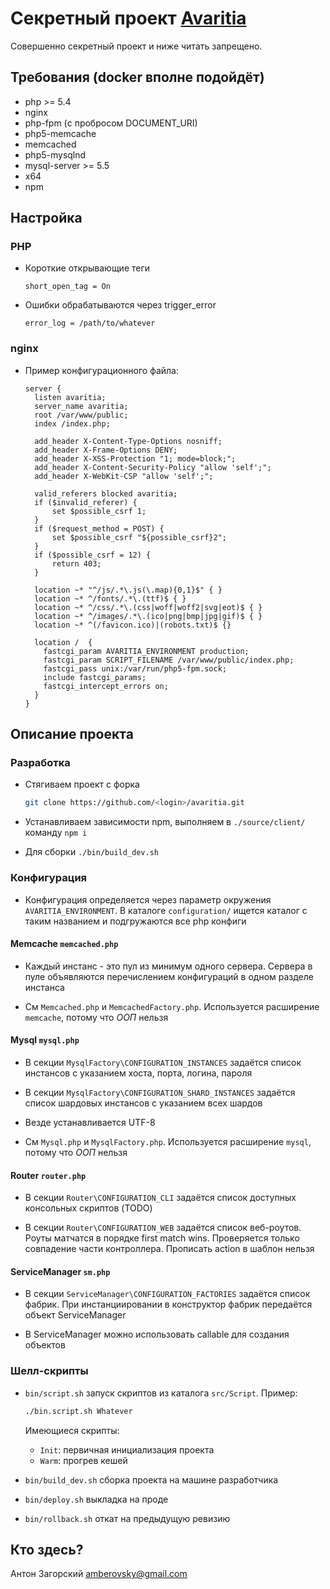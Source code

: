 # Секретный проект [Avaritia](https://ru.wikipedia.org/wiki/%D0%90%D0%BB%D1%87%D0%BD%D0%BE%D1%81%D1%82%D1%8C)

Совершенно секретный проект и ниже читать запрещено.

## Требования (docker вполне подойдёт)

- php >= 5.4
- nginx
- php-fpm (с пробросом DOCUMENT_URI)
- php5-memcache
- memcached
- php5-mysqlnd
- mysql-server >= 5.5
- x64
- npm

## Настройка

### PHP

- Короткие открывающие теги

    ```
    short_open_tag = On
    ```
    
- Ошибки обрабатываются через trigger_error

    ```
    error_log = /path/to/whatever
    ```

### nginx

- Пример конфигурационного файла:

    ```Nginx
    server {
      listen avaritia;
      server_name avaritia;
      root /var/www/public;
      index /index.php;
      
      add_header X-Content-Type-Options nosniff;
      add_header X-Frame-Options DENY;
      add_header X-XSS-Protection "1; mode=block;";
      add_header X-Content-Security-Policy "allow 'self';";
      add_header X-WebKit-CSP "allow 'self';";
      
      valid_referers blocked avaritia;
      if ($invalid_referer) {
          set $possible_csrf 1;
      }
      if ($request_method = POST) {
          set $possible_csrf "${possible_csrf}2";
      }
      if ($possible_csrf = 12) {
          return 403;
      }

      location ~* "^/js/.*\.js(\.map){0,1}$" { }
      location ~* ^/fonts/.*\.(ttf)$ { }
      location ~* ^/css/.*\.(css|woff|woff2|svg|eot)$ { }
      location ~* ^/images/.*\.(ico|png|bmp|jpg|gif)$ { }
      location ~* ^(/favicon.ico)|(robots.txt)$ {}

      location /  {
        fastcgi_param AVARITIA_ENVIRONMENT production;
        fastcgi_param SCRIPT_FILENAME /var/www/public/index.php;
        fastcgi_pass unix:/var/run/php5-fpm.sock;
        include fastcgi_params;
        fastcgi_intercept_errors on;
      }
    }
    ```

## Описание проекта

### Разработка

- Стягиваем проект с форка

    ```Bash
    git clone https://github.com/<login>/avaritia.git
    ```

- Устанавливаем зависимости npm, выполняем в `./source/client/` команду `npm i`
- Для сборки `./bin/build_dev.sh`

### Конфигурация

- Конфигурация определяется через параметр окружения `AVARITIA_ENVIRONMENT`.
  В каталоге `configuration/` ищется каталог с таким названием и подгружаются все php конфиги

#### Memcache `memcached.php`

- Каждый инстанс - это пул из минимум одного сервера. Сервера в пуле объявляются перечислением конфигураций в одном разделе инстанса

- См `Memcached.php` и `MemcachedFactory.php`. Используется расширение `memcache`, потому что *ООП* нельзя

#### Mysql `mysql.php`

- В секции `MysqlFactory\CONFIGURATION_INSTANCES` задаётся список инстансов с указанием хоста, порта, логина, пароля

- В секции `MysqlFactory\CONFIGURATION_SHARD_INSTANCES` задаётся список шардовых инстансов с указанием всех шардов

- Везде устанавливается UTF-8

- См `Mysql.php` и `MysqlFactory.php`. Используется расширение `mysql`, потому что *ООП* нельзя

#### Router `router.php`

- В секции `Router\CONFIGURATION_CLI` задаётся список доступных консольных скриптов (TODO)

- В секции `Router\CONFIGURATION_WEB` задаётся список веб-роутов. Роуты матчатся в порядке first match wins. Проверяется только совпадение части контроллера. Прописать action в шаблон нельзя

#### ServiceManager `sm.php`

- В секции `ServiceManager\CONFIGURATION_FACTORIES` задаётся список фабрик. При инстанциировании в конструктор фабрик передаётся объект ServiceManager

- В ServiceManager можно использовать callable для создания объектов 

### Шелл-скрипты

- `bin/script.sh` запуск скриптов из каталога `src/Script`. Пример:

    ```Bash
    ./bin.script.sh Whatever
    ```
    
    Имеющиеся скрипты:
    * `Init`: первичная инициализация проекта
    * `Warm`: прогрев кешей
    
- `bin/build_dev.sh` сборка проекта на машине разработчика

- `bin/deploy.sh` выкладка на проде

- `bin/rollback.sh` откат на предыдущую ревизию

## Кто здесь?

Антон Загорский amberovsky@gmail.com
